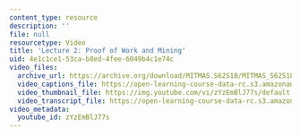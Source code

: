 ```yaml
---
content_type: resource
description: ''
file: null
resourcetype: Video
title: 'Lecture 2: Proof of Work and Mining'
uid: 4e1c1ce1-53ca-b8ed-4fee-6049b4c1e74c
video_files:
  archive_url: https://archive.org/download/MITMAS.S62S18/MITMAS_S62S18_lec02_300k.mp4
  video_captions_file: https://open-learning-course-data-rc.s3.amazonaws.com/mas-s62-cryptocurrency-engineering-and-design-spring-2018/107c08758c61537cbbc77d75d50a875a_zYzEmBlJ77s.vtt
  video_thumbnail_file: https://img.youtube.com/vi/zYzEmBlJ77s/default.jpg
  video_transcript_file: https://open-learning-course-data-rc.s3.amazonaws.com/mas-s62-cryptocurrency-engineering-and-design-spring-2018/1cc5f4ee60ba51898945d4a45390e3f8_zYzEmBlJ77s.pdf
video_metadata:
  youtube_id: zYzEmBlJ77s
---
```


